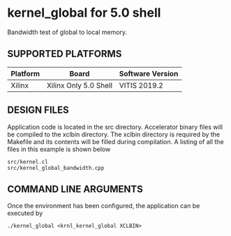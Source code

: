 kernel_global for 5.0 shell
======================

Bandwidth test of global to local memory.

## SUPPORTED PLATFORMS
Platform | Board             | Software Version
---------|-------------------|-----------------
Xilinx|Xilinx Only 5.0 Shell|VITIS 2019.2


##  DESIGN FILES
Application code is located in the src directory. Accelerator binary files will be compiled to the xclbin directory. The xclbin directory is required by the Makefile and its contents will be filled during compilation. A listing of all the files in this example is shown below

```
src/kernel.cl
src/kernel_global_bandwidth.cpp
```

##  COMMAND LINE ARGUMENTS
Once the environment has been configured, the application can be executed by
```
./kernel_global <krnl_kernel_global XCLBIN>
```

